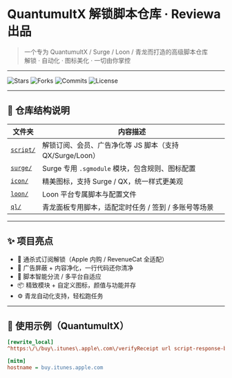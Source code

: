 # QuantumultX 解锁脚本仓库 · Reviewa 出品

> 一个专为 QuantumultX / Surge / Loon / 青龙而打造的高级脚本仓库  
> 解锁 · 自动化 · 图标美化 · 一切由你掌控

---

![Stars](https://img.shields.io/github/stars/Reviewa/QuantumultX?style=social)
![Forks](https://img.shields.io/github/forks/Reviewa/QuantumultX)
![Commits](https://img.shields.io/github/commit-activity/m/Reviewa/QuantumultX)
![License](https://img.shields.io/github/license/Reviewa/QuantumultX)

---

## 📁 仓库结构说明

| 文件夹 | 内容描述 |
|--------|----------|
| [`script/`](./script) | 解锁订阅、会员、广告净化等 JS 脚本（支持 QX/Surge/Loon） |
| [`surge/`](./surge)   | Surge 专用 `.sgmodule` 模块，包含规则、图标配置 |
| [`icon/`](./icon)     | 精美图标，支持 Surge / QX，统一样式更美观 |
| [`loon/`](./loon)     | Loon 平台专属脚本与配置文件 |
| [`ql/`](./ql)         | 青龙面板专用脚本，适配定时任务 / 签到 / 多账号等场景 |

---

## ✨ 项目亮点

- 💎 通杀式订阅解锁（Apple 内购 / RevenueCat 全适配）
- 🚫 广告屏蔽 + 内容净化，一行代码还你清净
- 🧠 脚本智能分流 / 多平台自适应
- 📦 精致模块 + 自定义图标，颜值与功能并存
- ⚙️ 青龙自动化支持，轻松跑任务

---

## 🧪 使用示例（QuantumultX）

```ini
[rewrite_local]
^https:\/\/buy\.itunes\.apple\.com\/verifyReceipt url script-response-body https://raw.githubusercontent.com/Reviewa/QuantumultX/main/script/verifyReceipt.js

[mitm]
hostname = buy.itunes.apple.com
